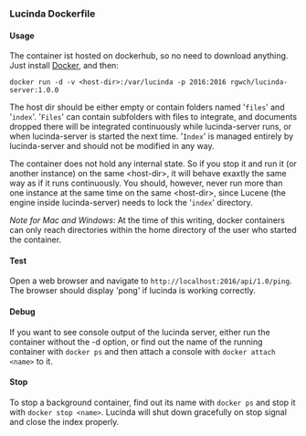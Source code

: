 ### Lucinda Dockerfile

#### Usage

The container ist hosted on dockerhub, so no need to download anything. Just install [Docker](https://www.docker.com), and then:

    docker run -d -v <host-dir>:/var/lucinda -p 2016:2016 rgwch/lucinda-server:1.0.0
    
The host dir should be either empty or contain folders named '`files`' and '`index`'. '`Files`' can contain subfolders with files to integrate,
 and documents dropped there will be integrated continuously while lucinda-server runs, or when lucinda-server is started the next time.
  '`Index`'  is managed entirely by lucinda-server and should not be modified in any way.

The container does not hold any internal state. So if you stop it and run it (or another instance) on the same &lt;host-dir&gt;,
 it will behave exaxtly the same way as if it runs continuously. You should, however, never run more than one instance at the same
  time on the same &lt;host-dir&gt;, since Lucene (the engine inside lucinda-server) needs to lock the '`index`' directory.

*Note for Mac and Windows*: At the time of this writing, docker containers can only reach directories within the home directory of the user who started the container.

#### Test

Open a web browser and navigate to `http://localhost:2016/api/1.0/ping`. The browser should display 'pong' if lucinda
is working correctly.

#### Debug

If you want to see console output of the lucinda server, either run the container without the -d option, or find out
the name of the running container with `docker ps` and then attach a console with `docker attach <name>` to it.

#### Stop

To stop a background container, find out its name with `docker ps` and stop it with `docker stop <name>`. Lucinda will
shut down gracefully on stop signal and close the index properly.

